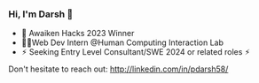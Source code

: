 ### Hi, I'm Darsh 👋
- 🎉 Awaiken Hacks 2023 Winner
- 👨‍💻Web Dev Intern @Human Computing Interaction Lab
- ⚡︎ Seeking Entry Level Consultant/SWE 2024 or related roles ⚡︎

Don't hesitate to reach out: http://linkedin.com/in/pdarsh58/









